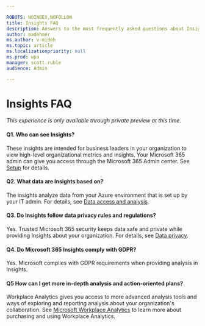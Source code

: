 ```yaml
---

ROBOTS: NOINDEX,NOFOLLOW
title: Insights FAQ
description: Answers to the most frequently asked questions about Insights
author: madehmer
ms.author: v-mideh
ms.topic: article
ms.localizationpriority: null
ms.prod: wpa
manager: scott.ruble
audience: Admin

---
```

# Insights FAQ

*This experience is only available through private preview at this time.*

#### Q1. Who can see Insights?

These insights are intended for business leaders in your organization to view high-level organizational metrics and insights. Your Microsoft 365 admin can give you access through the Microsoft 365 Admin center. See [Setup](setup.md) for details.

#### Q2. What data are Insights based on?

The insights analyze data from your Azure environment that is set up by your IT admin. For details, see [Data access and analysis](data-analysis.md).

#### Q3. Do Insights follow data privacy rules and regulations?

Yes. Trusted Microsoft 365 security keeps data safe and private while providing Insights about your organization. For details, see [Data privacy](privacy.md).

#### Q4. Do Microsoft 365 Insights comply with GDPR?

Yes. Microsoft complies with GDPR requirements when providing analysis in Insights.

#### Q5 How can I get more in-depth analysis and action-oriented plans?

Workplace Analytics gives you access to more advanced analysis tools and ways of exploring and reporting analysis about your organization's collaboration. See [Microsoft Workplace Analytics](https://microsoft.com/microsoft-365/business/workplace-analytics) to learn more about purchasing and using Workplace Analytics.
